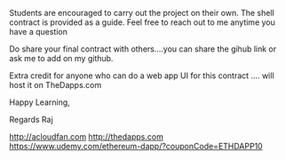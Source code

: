 Students are encouraged to carry out the project on their own. The shell contract is provided as a guide. Feel free to reach out to me anytime you have a question

Do share your final contract with others....you can share the gihub link or ask me to add on my github.

Extra credit for anyone who can do a web app UI for this contract .... will host it on TheDapps.com

Happy Learning,

Regards
Raj

http://acloudfan.com
http://thedapps.com
https://www.udemy.com/ethereum-dapp/?couponCode=ETHDAPP10